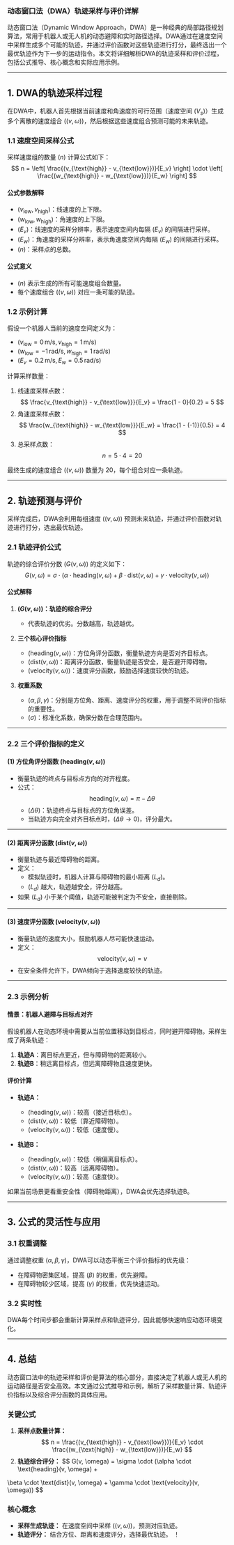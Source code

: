 ### **动态窗口法（DWA）轨迹采样与评价详解**

动态窗口法（Dynamic Window Approach，DWA）是一种经典的局部路径规划算法，常用于机器人或无人机的动态避障和实时路径选择。DWA通过在速度空间中采样生成多个可能的轨迹，并通过评价函数对这些轨迹进行打分，最终选出一个最优轨迹作为下一步的运动指令。本文将详细解析DWA的轨迹采样和评价过程，包括公式推导、核心概念和实际应用示例。

---

## **1. DWA的轨迹采样过程**

在DWA中，机器人首先根据当前速度和角速度的可行范围（速度空间 $( V_s )$）生成多个离散的速度组合 $( (v, \omega) )$，然后根据这些速度组合预测可能的未来轨迹。

### **1.1 速度空间采样公式**
采样速度组的数量 $( n )$ 计算公式如下：
$$
n = \left[ \frac{(v_{\text{high}} - v_{\text{low}})}{E_v} \right] \cdot \left[ \frac{(w_{\text{high}} - w_{\text{low}})}{E_w} \right]
$$

#### **公式参数解释**
- $( v_{\text{low}}, v_{\text{high}} )$：线速度的上下限。
- $( w_{\text{low}}, w_{\text{high}} )$：角速度的上下限。
- $( E_v )$：线速度的采样分辨率，表示速度空间内每隔 $( E_v )$ 的间隔进行采样。
- $( E_w )$：角速度的采样分辨率，表示角速度空间内每隔 $( E_w )$ 的间隔进行采样。
- $( n )$：采样点的总数。

#### **公式意义**
- $( n )$ 表示生成的所有可能速度组合数量。
- 每个速度组合 $( (v, \omega) )$ 对应一条可能的轨迹。

### **1.2 示例计算**
假设一个机器人当前的速度空间定义为：
- $( v_{\text{low}} = 0 \, \text{m/s}, \, v_{\text{high}} = 1 \, \text{m/s} )$
- $( w_{\text{low}} = -1 \, \text{rad/s}, \, w_{\text{high}} = 1 \, \text{rad/s} )$
- $( E_v = 0.2 \, \text{m/s}, \, E_w = 0.5 \, \text{rad/s} )$

计算采样数量：
1. 线速度采样点数：
   $$
   \frac{v_{\text{high}} - v_{\text{low}}}{E_v} = \frac{1 - 0}{0.2} = 5
   $$
2. 角速度采样点数：
   $$
   \frac{w_{\text{high}} - w_{\text{low}}}{E_w} = \frac{1 - (-1)}{0.5} = 4
   $$
3. 总采样点数：
   $$
   n = 5 \cdot 4 = 20
   $$

最终生成的速度组合 $( (v, \omega) )$ 数量为 20，每个组合对应一条轨迹。

---

## **2. 轨迹预测与评价**

采样完成后，DWA会利用每组速度 $( (v, \omega) )$ 预测未来轨迹，并通过评价函数对轨迹进行打分，选出最优轨迹。

### **2.1 轨迹评价公式**
轨迹的综合评价分数 $( G(v, \omega) )$ 的定义如下：
$$
G(v, \omega) = \sigma \cdot (\alpha \cdot \text{heading}(v, \omega) + \beta \cdot \text{dist}(v, \omega) + \gamma \cdot \text{velocity}(v, \omega))
$$

#### **公式解释**
1. **$( G(v, \omega) )$：轨迹的综合评分**
   - 代表轨迹的优劣。分数越高，轨迹越优。

2. **三个核心评价指标**
   - $( \text{heading}(v, \omega) )$：方位角评分函数，衡量轨迹方向是否对齐目标点。
   - $( \text{dist}(v, \omega) )$：距离评分函数，衡量轨迹是否安全，是否避开障碍物。
   - $( \text{velocity}(v, \omega) )$：速度评分函数，鼓励选择速度较快的轨迹。

3. **权重系数**
   - $( \alpha, \beta, \gamma )$：分别是方位角、距离、速度评分的权重，用于调整不同评价指标的重要性。
   - $( \sigma )$：标准化系数，确保分数在合理范围内。

---

### **2.2 三个评价指标的定义**

#### **(1) 方位角评分函数 $( \text{heading}(v, \omega) )$**
- 衡量轨迹的终点与目标点方向的对齐程度。
- 公式：
  $$
  \text{heading}(v, \omega) = \pi - \Delta\theta
  $$
  - $( \Delta\theta )$：轨迹终点与目标点的方位角误差。
  - 当轨迹方向完全对齐目标点时，$( \Delta\theta \to 0 )$，评分最大。

---

#### **(2) 距离评分函数 $( \text{dist}(v, \omega) )$**
- 衡量轨迹与最近障碍物的距离。
- 定义：
  - 模拟轨迹时，机器人计算与障碍物的最小距离 $( L_d )$。
  - $( L_d )$ 越大，轨迹越安全，评分越高。
- 如果 $( L_d )$ 小于某个阈值，轨迹可能被判定为不安全，直接剔除。

---

#### **(3) 速度评分函数 $( \text{velocity}(v, \omega) )$**
- 衡量轨迹的速度大小，鼓励机器人尽可能快速运动。
- 定义：
  $$
  \text{velocity}(v, \omega) = v
  $$
- 在安全条件允许下，DWA倾向于选择速度较快的轨迹。

---

### **2.3 示例分析**

#### **情景：机器人避障与目标点对齐**
假设机器人在动态环境中需要从当前位置移动到目标点，同时避开障碍物。采样生成了两条轨迹：
1. **轨迹A**：离目标点更近，但与障碍物的距离较小。
2. **轨迹B**：稍远离目标点，但远离障碍物且速度更快。

#### **评价计算**
- **轨迹A：**
  - $( \text{heading}(v, \omega) )$：较高（接近目标点）。
  - $( \text{dist}(v, \omega) )$：较低（靠近障碍物）。
  - $( \text{velocity}(v, \omega) )$：较低（速度慢）。

- **轨迹B：**
  - $( \text{heading}(v, \omega) )$：较低（稍偏离目标点）。
  - $( \text{dist}(v, \omega) )$：较高（远离障碍物）。
  - $( \text{velocity}(v, \omega) )$：较高（速度快）。

如果当前场景更看重安全性（障碍物距离），DWA会优先选择轨迹B。

---

## **3. 公式的灵活性与应用**

### **3.1 权重调整**
通过调整权重 $( \alpha, \beta, \gamma )$，DWA可以动态平衡三个评价指标的优先级：
- 在障碍物密集区域，提高 $( \beta )$ 的权重，优先避障。
- 在障碍物较少区域，提高 $( \gamma )$ 的权重，优先快速运动。

### **3.2 实时性**
DWA每个时间步都会重新计算采样点和轨迹评分，因此能够快速响应动态环境变化。

---

## **4. 总结**

动态窗口法中的轨迹采样和评价是算法的核心部分，直接决定了机器人或无人机的运动路径是否安全高效。本文通过公式推导和示例，解析了采样数量计算、轨迹评价指标以及综合评分函数的具体应用。

### **关键公式**
1. **采样点数量计算：**
   $$
   n = \frac{(v_{\text{high}} - v_{\text{low}})}{E_v} \cdot \frac{(w_{\text{high}} - w_{\text{low}})}{E_w}
   $$
2. **轨迹综合评分：**
   $$
   G(v, \omega) = \sigma \cdot (\alpha \cdot \text{heading}(v, \omega) +

 \beta \cdot \text{dist}(v, \omega) + \gamma \cdot \text{velocity}(v, \omega))
   $$

### **核心概念**
- **采样生成轨迹：** 在速度空间中采样 $( (v, \omega) )$，预测对应轨迹。
- **轨迹评分：** 结合方位、距离和速度评分，选择最优轨迹。
！